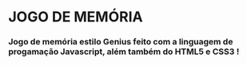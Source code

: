 # JOGO DE MEMÓRIA

### Jogo de memória estilo Genius feito com a linguagem de progamação Javascript, além também do HTML5 e CSS3 !

